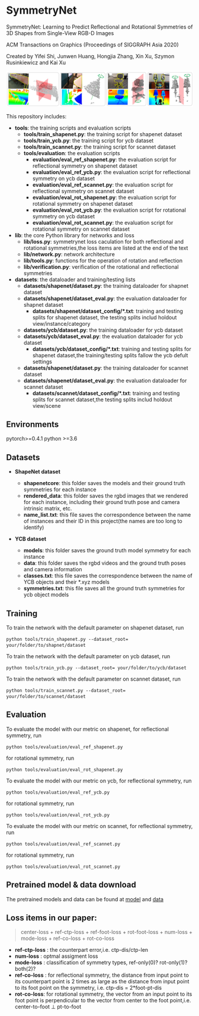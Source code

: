 # SymmetryNet
SymmetryNet: Learning to Predict Reflectional and Rotational Symmetries of 3D Shapes from Single-View RGB-D Images

ACM Transactions on Graphics (Proceedings of SIGGRAPH Asia 2020)

Created by Yifei Shi, Junwen Huang, Hongjia Zhang, Xin Xu, Szymon Rusinkiewicz and Kai Xu

![teaser](image/figure.JPG)

This repository includes:
* **tools**: the training scripts and evaluation scripts
  * **tools/train_shapenet.py**: the training script for shapenet dataset
  * **tools/train_ycb.py**: the training script for ycb dataset
  * **tools/train_scannet.py**: the training script for scannet dataset
  * **tools/evaluation**: the evaluation scripts
    * **evaluation/eval_ref_shapenet.py**: the evaluation script for reflectional symmetry on shapenet dataset
    * **evaluation/eval_ref_ycb.py**: the evaluation script for reflectional symmetry on ycb dataset
    * **evaluation/eval_ref_scannet.py**: the evaluation script for reflectional symmetry on scannet dataset
    * **evaluation/eval_rot_shapenet.py**: the evaluation script for rotational symmetry on shapenet dataset
    * **evaluation/eval_rot_ycb.py**: the evaluation script for rotational symmetry on ycb dataset
    * **evaluation/eval_rot_scannet.py**: the evaluation script for rotational symmetry on scannet dataset
* **lib**: the core Python library for networks and loss
  * **lib/loss.py**: symmetrynet loss caculation for both reflectional and rotational symmetries,the loss items are listed at the end of the text
  * **lib/network.py**: network architecture
  * **lib/tools.py**: functions for the operation of rotation and reflection
  * **lib/verification.py**: verification of the rotational and reflectional symmetries
* **datasets**: the dataloader and training/testing lists
  * **datasets/shapenet/dataset.py**: the training dataloader for shapnet dataset
  * **datasets/shapenet/dataset_eval.py**: the evaluation dataloader for shapnet dataset
    * **datasets/shapenet/dataset_config/*.txt**: training and testing splits for shapenet dataset, the testing splits includ holdout view/instance/category
  * **datasets/ycb/dataset.py**: the training dataloader for ycb dataset
  * **datasets/ycb/dataset_eval.py**: the evaluation dataloader for ycb dataset
    * **datasets/ycb/dataset_config/*.txt**: training and testing splits for shapenet dataset,the training/testing splits fallow the ycb defult settings
  * **datasets/shapenet/dataset.py**: the training dataloader for scannet dataset
  * **datasets/shapenet/dataset_eval.py**: the evaluation dataloader for scannet dataset
    * **datasets/scannet/dataset_config/*.txt**: training and testing splits for scannet dataset,the testing splits includ holdout view/scene
  
## Environments
pytorch>=0.4.1
python >=3.6

## Datasets
* **ShapeNet dataset**
  * **shapenetcore**: this folder saves the models and their ground truth symmetries for each instance
  * **rendered_data**: this folder saves the rgbd images that we rendered for each instance, including their ground truth pose and camera intrinsic matrix, etc.
  * **name_list.txt**: this file saves the correspondence between the name of instances and their ID in this project(the names are too long to identify)
  
* **YCB dataset**
  * **models**: this folder saves the ground truth model symmetry for each instance
  * **data**: this folder saves the rgbd videos and the ground truth poses and camera information
  * **classes.txt**: this file saves the correspondence between the name of YCB objects and their *.xyz models
  * **symmetries.txt**: this file saves all the ground truth symmetries for ycb object models

## Training
To train the network with the default parameter on shapenet dataset, run<br>
```
python tools/train_shapenet.py --dataset_root= your/folder/to/shapnet/dataset
```
To train the network with the default parameter on ycb dataset, run<br>
```
python tools/train_ycb.py --dataset_root= your/folder/to/ycb/dataset
```
To train the network with the default parameter on scannet dataset, run<br>
```
python tools/train_scannet.py --dataset_root= your/folder/to/scannet/dataset
```

## Evaluation
To evaluate the model with our metric on shapenet, for reflectional symmetry, run<br>

```
python tools/evaluation/eval_ref_shapenet.py
```
for rotational symmetry, run<br>

```
python tools/evaluation/eval_rot_shapenet.py
```
To evaluate the model with our metric on ycb, for reflectional symmetry, run<br>

```
python tools/evaluation/eval_ref_ycb.py
```

for rotational symmetry, run<br>

```
python tools/evaluation/eval_rot_ycb.py
```
To evaluate the model with our metric on scannet, for reflectional symmetry, run<br>

```
python tools/evaluation/eval_ref_scannet.py
```

for rotational symmetry, run<br>

```
python tools/evaluation/eval_rot_scannet.py
```

## Pretrained model & data download
The pretrained models and data can be found at [model](?) and [data](?)

## Loss items in our paper:
> center-loss + ref-ctp-loss + ref-foot-loss + rot-foot-loss + num-loss + mode-loss + ref-co-loss + rot-co-loss

* **ref-ctp-loss** : the counterpart error,i.e. ctp-dis/ctp-len
* **num-loss** : optmal assigment loss
* **mode-loss** : classification of symmetry types, ref-only(0)? rot-only(1)? both(2)?
* **ref-co-loss** : for reflectional symmetry, the distance from input point to its counterpart point is 2 times as large as the distance from input point to its foot point on the symmetry, i.e. ctp-dis = 2*foot-pt-dis
* **rot-co-loss**: for rotational symmetry, the vector from an input point to its foot point is perpendicular to the vector from center to the foot point,i.e. center-to-foot ⊥ pt-to-foot

